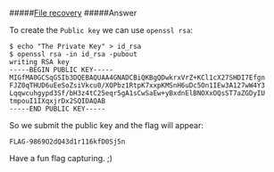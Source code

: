 #####[File recovery](http://ringzer0team.com/challenges/49)
#####Answer

To create the `Public key` we can use `openssl rsa`:  
```
$ echo "The Private Key" > id_rsa
$ openssl rsa -in id_rsa -pubout
writing RSA key
-----BEGIN PUBLIC KEY-----
MIGfMA0GCSqGSIb3DQEBAQUAA4GNADCBiQKBgQDwkrxVrZ+KCl1cX27SHDI7Efgn
FJZ0qTHUD6uEeSoZsiVkcu0/XOPbz1RtpK7xxpKMSnH6uDc5On1IEw3A127wW4Y3
Lqqwcuhgypd3Sf/bH3z4tC25eqr5gA1sCwSaEw+yBxdnElBNOXxOQsST7aZGDyIU
tmpouI1IXqxjrDx2SQIDAQAB
-----END PUBLIC KEY-----
```
So we submit the public key and the flag will appear:  
```
FLAG-9869O2dQ43d1r116kfD0Sj5n
```

Have a fun flag capturing. ;)
